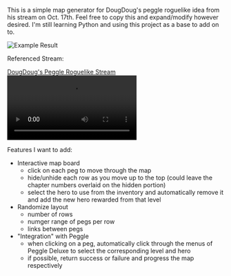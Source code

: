 This is a simple map generator for DougDoug's peggle roguelike idea from his stream on Oct. 17th.
Feel free to copy this and expand/modify however desired. I'm still learning Python and using this project as a base to add on to.

![Example Result](https://github.com/user-attachments/assets/9eda0bcd-b69c-4b7a-b717-fab4d1204df2)

Referenced Stream:

[DougDoug's Peggle Roguelike Stream](https://www.twitch.tv/videos/2278564921)
<video src="https://www.twitch.tv/videos/2278564921">

Features I want to add:
- Interactive map board
    - click on each peg to move through the map
    - hide/unhide each row as you move up to the top (could leave the chapter numbers overlaid on the hidden portion)
    - select the hero to use from the inventory and automatically remove it and add the new hero rewarded from that level
- Randomize layout
    - number of rows
    - numger range of pegs per row
    - links between pegs
- "Integration" with Peggle
    - when clicking on a peg, automatically click through the menus of Peggle Deluxe to select the corresponding level and hero
    - if possible, return success or failure and progress the map respectively

